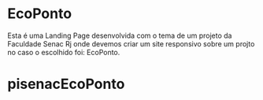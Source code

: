 # EcoPonto
Esta é uma Landing Page desenvolvida com o tema de um projeto da Faculdade Senac Rj 
onde devemos criar um site responsivo sobre um projto no caso o escolhido foi: EcoPonto.
# pisenacEcoPonto
